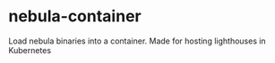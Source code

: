 # nebula-container
Load nebula binaries into a container. Made for hosting lighthouses in Kubernetes
